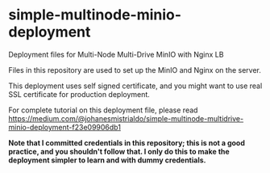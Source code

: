 # simple-multinode-minio-deployment
Deployment files for Multi-Node Multi-Drive MinIO with Nginx LB

Files in this repository are used to set up the MinIO and Nginx on the server.

This deployment uses self signed certificate, and you might want to use real SSL certificate for production deployment.

For complete tutorial on this deployment file, please read https://medium.com/@johanesmistrialdo/simple-multinode-multidrive-minio-deployment-f23e09906db1

**Note that I committed credentials in this repository; this is not a good practice, and you shouldn't follow that. I only do this to make the deployment simpler to learn and with dummy credentials.**